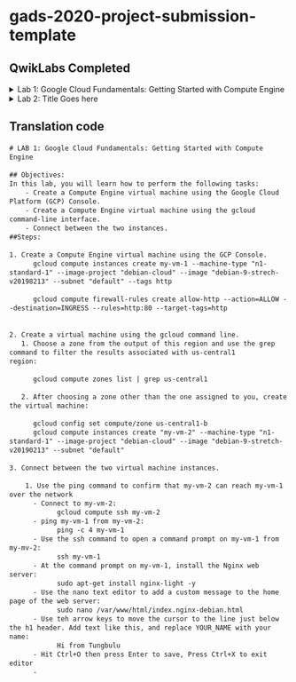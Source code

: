 <!-- Change title below -->

# gads-2020-project-submission-template

## QwikLabs Completed

<details>
  <!-- The complete lab title goes here 👇🏾-->
  <summary>Lab 1: Google Cloud Fundamentals: Getting Started with Compute Engine
</summary>
  <!-- Provide path to the screenshot here. Example 👇🏾-->
  <img src="screenshots/example_screenshot.png">
</details>

<details>
  <!-- The complete lab title goes here 👇🏾-->
  <summary>Lab 2: Title Goes here</summary>
  <!-- Provide path to the screenshot here. Example 👇🏾-->
  <img src="screenshots/example_screenshot.png">
</details>

## Translation code

```
# LAB 1: Google Cloud Fundamentals: Getting Started with Compute Engine

## Objectives:
In this lab, you will learn how to perform the following tasks:
    - Create a Compute Engine virtual machine using the Google Cloud Platform (GCP) Console.
    - Create a Compute Engine virtual machine using the gcloud command-line interface.
    - Connect between the two instances.
##Steps:

1. Create a Compute Engine virtual machine using the GCP Console.
      gcloud compute instances create my-vm-1 --machine-type "n1-standard-1" --image-project "debian-cloud" --image "debian-9-strech-v20198213" --subnet "default" --tags http
      
      gcloud compute firewall-rules create allow-http --action=ALLOW --destination=INGRESS --rules=http:80 --target-tags=http
      
      
2. Create a virtual machine using the gcloud command line.
   1. Choose a zone from the output of this region and use the grep command to filter the results associated with us-central1           region:
   
      gcloud compute zones list | grep us-central1
      
   2. After choosing a zone other than the one assigned to you, create the virtual machine:
   
      gcloud config set compute/zone us-central1-b
      gcloud compute instances create "my-vm-2" --machine-type "n1-standard-1" --image-project "debian-cloud" --image "debian-9-stretch-v20190213" --subnet "default"
      
3. Connect between the two virtual machine instances.
    
    1. Use the ping command to confirm that my-vm-2 can reach my-vm-1 over the network
      - Connect to my-vm-2:
            gcloud compute ssh my-vm-2
      - ping my-vm-1 from my-vm-2:
            ping -c 4 my-vm-1
      - Use the ssh command to open a command prompt on my-vm-1 from my-mv-2:
            ssh my-vm-1
      - At the command prompt on my-vm-1, install the Nginx web server:
            sudo apt-get install nginx-light -y
      - Use the nano text editor to add a custom message to the home page of the web server:
            sudo nano /var/www/html/index.nginx-debian.html
      - Use teh arrow keys to move the cursor to the line just below the h1 header. Add text like this, and replace YOUR_NAME with your name:
            Hi from Tungbulu
      - Hit Ctrl+O then press Enter to save, Press Ctrl+X to exit editor
      -
      
```

